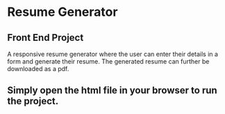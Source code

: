 # Resume Generator
## Front End Project
A responsive resume generator where the user can enter their details in a form and generate their resume.
The generated resume can further be downloaded as a pdf.

## Simply open the html file in your browser to run the project.
